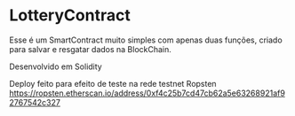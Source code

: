 # LotteryContract

Esse é um SmartContract muito simples com apenas duas funções, criado para salvar e resgatar dados na BlockChain.

Desenvolvido em Solidity

Deploy feito para efeito de teste na rede testnet Ropsten
https://ropsten.etherscan.io/address/0xf4c25b7cd47cb62a5e63268921af92767542c327
